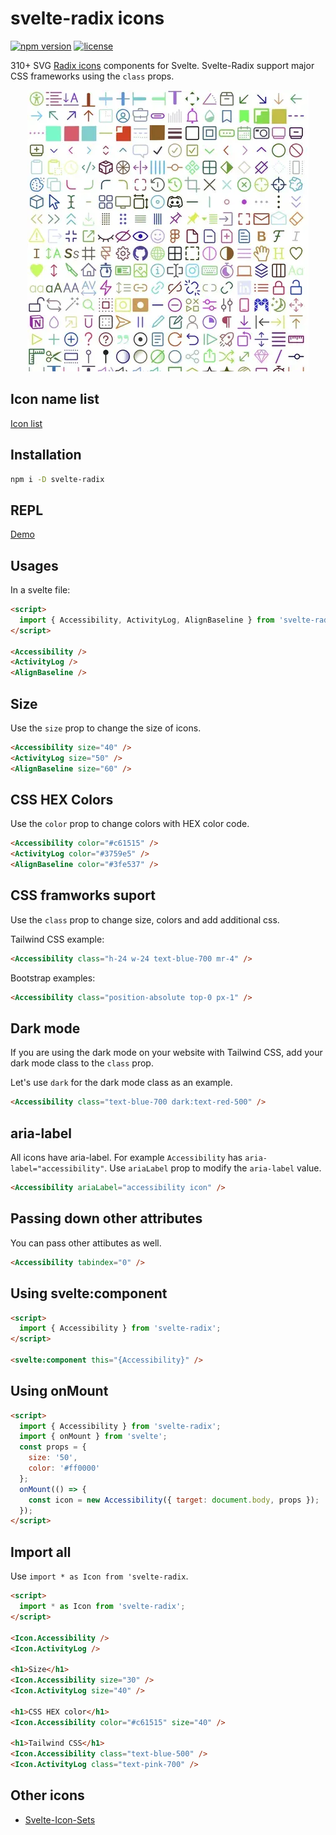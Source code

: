 # svelte-radix icons

[![npm version](https://badgen.net/npm/v/svelte-radix)](https://www.npmjs.com/package/svelte-radix)
[![license](https://badgen.net/npm/license/svelte-radix)](https://github.com/shinokada/svelte-radix/blob/main/LICENSE)

310+ SVG [Radix icons](https://github.com/radix-ui/icons) components for Svelte. Svelte-Radix support major CSS frameworks using the `class` props.

<p align="center">
<img width="450" src="https://raw.githubusercontent.com/shinokada/svelte-radix/main/static/images/radix.webp" />
</p>

## Icon name list

[Icon list](https://github.com/shinokada/svelte-radix/blob/main/icon-list.md)

## Installation

```sh
npm i -D svelte-radix
```

## REPL

[Demo](https://svelte.dev/repl/fb0def38847240f3a51460a56bf53225?version=3.49.0)

## Usages

In a svelte file:

```html
<script>
  import { Accessibility, ActivityLog, AlignBaseline } from 'svelte-radix';
</script>

<Accessibility />
<ActivityLog />
<AlignBaseline />
```

## Size

Use the `size` prop to change the size of icons.

```html
<Accessibility size="40" />
<ActivityLog size="50" />
<AlignBaseline size="60" />
```

## CSS HEX Colors

Use the `color` prop to change colors with HEX color code.

```html
<Accessibility color="#c61515" />
<ActivityLog color="#3759e5" />
<AlignBaseline color="#3fe537" />
```

## CSS framworks suport

Use the `class` prop to change size, colors and add additional css.

Tailwind CSS example:

```html
<Accessibility class="h-24 w-24 text-blue-700 mr-4" />
```

Bootstrap examples:

```html
<Accessibility class="position-absolute top-0 px-1" />
```

## Dark mode

If you are using the dark mode on your website with Tailwind CSS, add your dark mode class to the `class` prop.

Let's use `dark` for the dark mode class as an example.

```html
<Accessibility class="text-blue-700 dark:text-red-500" />
```

## aria-label

All icons have aria-label. For example `Accessibility` has `aria-label="accessibility"`.
Use `ariaLabel` prop to modify the `aria-label` value.

```html
<Accessibility ariaLabel="accessibility icon" />
```

## Passing down other attributes

You can pass other attibutes as well.

```html
<Accessibility tabindex="0" />
```

## Using svelte:component

```html
<script>
  import { Accessibility } from 'svelte-radix';
</script>

<svelte:component this="{Accessibility}" />
```

## Using onMount

```html
<script>
  import { Accessibility } from 'svelte-radix';
  import { onMount } from 'svelte';
  const props = {
    size: '50',
    color: '#ff0000'
  };
  onMount(() => {
    const icon = new Accessibility({ target: document.body, props });
  });
</script>
```

## Import all

Use `import * as Icon from 'svelte-radix`.

```html
<script>
  import * as Icon from 'svelte-radix';
</script>

<Icon.Accessibility />
<Icon.ActivityLog />

<h1>Size</h1>
<Icon.Accessibility size="30" />
<Icon.ActivityLog size="40" />

<h1>CSS HEX color</h1>
<Icon.Accessibility color="#c61515" size="40" />

<h1>Tailwind CSS</h1>
<Icon.Accessibility class="text-blue-500" />
<Icon.ActivityLog class="text-pink-700" />
```

## Other icons

- [Svelte-Icon-Sets](https://svelte-svg-icons.vercel.app/)
